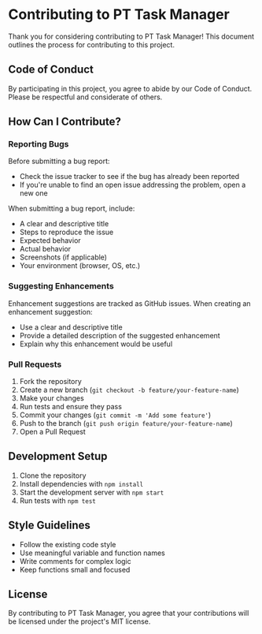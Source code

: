 # Contributing to PT Task Manager

Thank you for considering contributing to PT Task Manager! This document outlines the process for contributing to this project.

## Code of Conduct

By participating in this project, you agree to abide by our Code of Conduct. Please be respectful and considerate of others.

## How Can I Contribute?

### Reporting Bugs

Before submitting a bug report:
- Check the issue tracker to see if the bug has already been reported
- If you're unable to find an open issue addressing the problem, open a new one

When submitting a bug report, include:
- A clear and descriptive title
- Steps to reproduce the issue
- Expected behavior
- Actual behavior
- Screenshots (if applicable)
- Your environment (browser, OS, etc.)

### Suggesting Enhancements

Enhancement suggestions are tracked as GitHub issues. When creating an enhancement suggestion:
- Use a clear and descriptive title
- Provide a detailed description of the suggested enhancement
- Explain why this enhancement would be useful

### Pull Requests

1. Fork the repository
2. Create a new branch (`git checkout -b feature/your-feature-name`)
3. Make your changes
4. Run tests and ensure they pass
5. Commit your changes (`git commit -m 'Add some feature'`)
6. Push to the branch (`git push origin feature/your-feature-name`)
7. Open a Pull Request

## Development Setup

1. Clone the repository
2. Install dependencies with `npm install`
3. Start the development server with `npm start`
4. Run tests with `npm test`

## Style Guidelines

- Follow the existing code style
- Use meaningful variable and function names
- Write comments for complex logic
- Keep functions small and focused

## License

By contributing to PT Task Manager, you agree that your contributions will be licensed under the project's MIT license. 